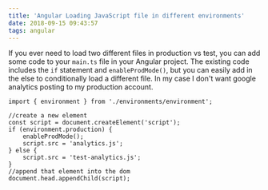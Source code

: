 ```yaml
---
title: 'Angular Loading JavaScript file in different environments'
date: 2018-09-15 09:43:57
tags: angular
---
```


If you ever need to load two different files in production vs test, you can add some code to your `main.ts` file in your Angular project. The existing code includes the `if` statement and `enableProdMode()`, but you can easily add in the else to conditionally load a different file. In my case I don't want google analytics posting to my production account.

    import { environment } from './environments/environment';

    //create a new element
    const script = document.createElement('script');
    if (environment.production) {
        enableProdMode();
        script.src = 'analytics.js';
    } else {
        script.src = 'test-analytics.js';
    }
    //append that element into the dom
    document.head.appendChild(script);
